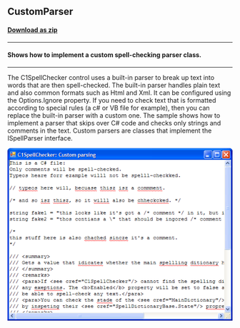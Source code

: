 ## CustomParser
#### [Download as zip](https://grapecity.github.io/DownGit/#/home?url=https://github.com/GrapeCity/ComponentOne-WinForms-Samples/tree/master/NetFramework\SpellChecker\CS\CustomParser)
____
#### Shows how to implement a custom spell-checking parser class.
____
The C1SpellChecker control uses a built-in parser to break up text into words that are then spell-checked.
The built-in parser handles plain text and also common formats such as Html and Xml.
It can be configured using the Options.Ignore property.
If you need to check text that is formatted according to special rules (a c# or VB file for example), then you can replace the built-in parser with a custom one.
The sample shows how to implement a parser that skips over C# code and checks only strings and comments in the text.
Custom parsers are classes that implement the ISpellParser interface.

![screenshot](screenshot.png)
